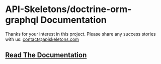 API-Skeletons/doctrine-orm-graphql Documentation
============================================

Thanks for your interest in this project.  Please share any success stories
with us: [contact@apiskeletons.com](mailto:contact@apiskeletons.com)

[Read The Documentation](https://doctrine-orm-graphql.apiskeletons.dev/en/latest/)
------------------------

